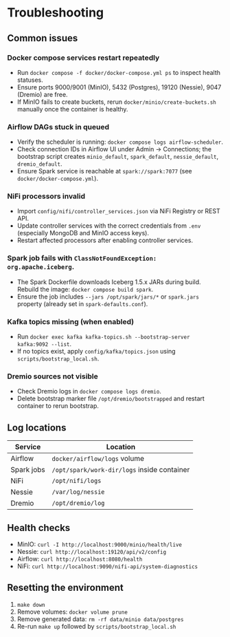 # Troubleshooting

## Common issues

### Docker compose services restart repeatedly

* Run `docker compose -f docker/docker-compose.yml ps` to inspect health statuses.
* Ensure ports 9000/9001 (MinIO), 5432 (Postgres), 19120 (Nessie), 9047 (Dremio) are free.
* If MinIO fails to create buckets, rerun `docker/minio/create-buckets.sh` manually once the container is healthy.

### Airflow DAGs stuck in queued

* Verify the scheduler is running: `docker compose logs airflow-scheduler`.
* Check connection IDs in Airflow UI under Admin → Connections; the bootstrap script creates `minio_default`, `spark_default`, `nessie_default`, `dremio_default`.
* Ensure Spark service is reachable at `spark://spark:7077` (see `docker/docker-compose.yml`).

### NiFi processors invalid

* Import `config/nifi/controller_services.json` via NiFi Registry or REST API.
* Update controller services with the correct credentials from `.env` (especially MongoDB and MinIO access keys).
* Restart affected processors after enabling controller services.

### Spark job fails with `ClassNotFoundException: org.apache.iceberg`.

* The Spark Dockerfile downloads Iceberg 1.5.x JARs during build. Rebuild the image: `docker compose build spark`.
* Ensure the job includes `--jars /opt/spark/jars/*` or `spark.jars` property (already set in `spark-defaults.conf`).

### Kafka topics missing (when enabled)

* Run `docker exec kafka kafka-topics.sh --bootstrap-server kafka:9092 --list`.
* If no topics exist, apply `config/kafka/topics.json` using `scripts/bootstrap_local.sh`.

### Dremio sources not visible

* Check Dremio logs in `docker compose logs dremio`.
* Delete bootstrap marker file `/opt/dremio/bootstrapped` and restart container to rerun bootstrap.

## Log locations

| Service | Location |
|---------|----------|
| Airflow | `docker/airflow/logs` volume |
| Spark jobs | `/opt/spark/work-dir/logs` inside container |
| NiFi | `/opt/nifi/logs` |
| Nessie | `/var/log/nessie` |
| Dremio | `/opt/dremio/log` |

## Health checks

* MinIO: `curl -I http://localhost:9000/minio/health/live`
* Nessie: `curl http://localhost:19120/api/v2/config`
* Airflow: `curl http://localhost:8080/health`
* NiFi: `curl http://localhost:9090/nifi-api/system-diagnostics`

## Resetting the environment

1. `make down`
2. Remove volumes: `docker volume prune`
3. Remove generated data: `rm -rf data/minio data/postgres`
4. Re-run `make up` followed by `scripts/bootstrap_local.sh`

